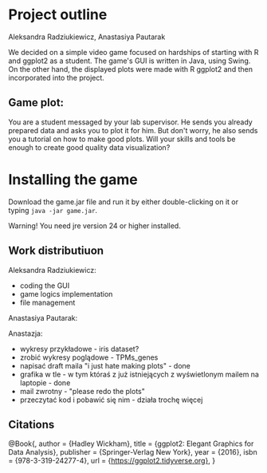 # Project outline
Aleksandra Radziukiewicz, Anastasiya Pautarak  

We decided on a simple video game focused on hardships of starting with R and ggplot2 as a student. The game's 
GUI is written in Java, using Swing. On the other hand, the displayed plots were made with R ggplot2 and then 
incorporated into the project.

## Game plot:

You are a student messaged by your lab supervisor. He sends you already prepared data and asks you to plot it for him. 
But don't worry, he also sends you a tutorial on how to make good plots. Will your skills and tools be enough to 
create good quality data visualization?

# Installing the game

Download the game.jar file and run it by either double-clicking on it or typing `java -jar game.jar`.

Warning!
You need jre version 24 or higher installed.

## Work distributiuon

Aleksandra Radziukiewicz:  
* coding the GUI  
* game logics implementation  
* file management  

Anastasiya Pautarak:  


Anastazja:  
* wykresy przykładowe - iris dataset?  
* zrobić wykresy poglądowe - TPMs_genes  
* napisać draft maila "i just hate making plots" - done  
* grafika w tle - w tym któraś z już istniejących z wyświetlonym mailem na laptopie - done  
* mail zwrotny - "please redo the plots"  
* przeczytać kod i pobawić się nim - działa trochę więcej

## Citations

  @Book{,
    author = {Hadley Wickham},
    title = {ggplot2: Elegant Graphics for Data Analysis},
    publisher = {Springer-Verlag New York},
    year = {2016},
    isbn = {978-3-319-24277-4},
    url = {https://ggplot2.tidyverse.org},
  }
